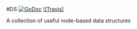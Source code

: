 #DS
[![GoDoc](http://img.shields.io/badge/go-documentation-blue.svg?style=flat-square)](http://godoc.org/github.com/influx6/ds)
[![Travis]](https://travis-ci.org/influx6/ds.svg?branch=master)

A collection of useful node-based data structures
